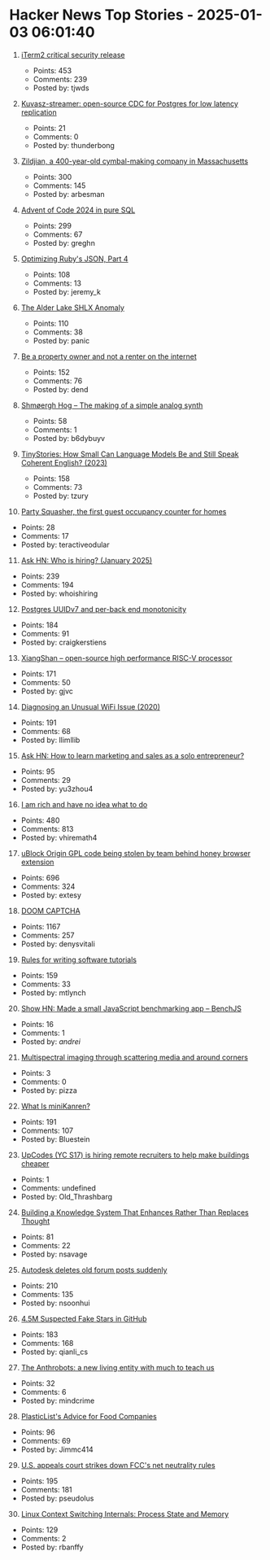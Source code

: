 # Hacker News Top Stories - 2025-01-03 06:01:40

1. [iTerm2 critical security release](https://iterm2.com/downloads/stable/iTerm2-3_5_11.changelog)
   - Points: 453
   - Comments: 239
   - Posted by: tjwds

2. [Kuvasz-streamer: open-source CDC for Postgres for low latency replication](https://streamer.kuvasz.io/)
   - Points: 21
   - Comments: 0
   - Posted by: thunderbong

3. [Zildjian, a 400-year-old cymbal-making company in Massachusetts](https://www.wbur.org/news/2024/12/16/400-years-zildjian-cymbals-massachusetts)
   - Points: 300
   - Comments: 145
   - Posted by: arbesman

4. [Advent of Code 2024 in pure SQL](http://databasearchitects.blogspot.com/2024/12/advent-of-code-2024-in-pure-sql.html)
   - Points: 299
   - Comments: 67
   - Posted by: greghn

5. [Optimizing Ruby's JSON, Part 4](https://byroot.github.io/ruby/json/2024/12/29/optimizing-ruby-json-part-4.html)
   - Points: 108
   - Comments: 13
   - Posted by: jeremy_k

6. [The Alder Lake SHLX Anomaly](https://tavianator.com/2025/shlx.html)
   - Points: 110
   - Comments: 38
   - Posted by: panic

7. [Be a property owner and not a renter on the internet](https://den.dev/blog/be-a-property-owner-not-a-renter-on-the-internet/)
   - Points: 152
   - Comments: 76
   - Posted by: dend

8. [Shmøergh Hog – The making of a simple analog synth](https://www.peterzimon.com/hog/)
   - Points: 58
   - Comments: 1
   - Posted by: b6dybuyv

9. [TinyStories: How Small Can Language Models Be and Still Speak Coherent English? (2023)](https://arxiv.org/abs/2305.07759)
   - Points: 158
   - Comments: 73
   - Posted by: tzury

10. [Party Squasher, the first guest occupancy counter for homes](https://www.partysquasher.com/)
   - Points: 28
   - Comments: 17
   - Posted by: teractiveodular

11. [Ask HN: Who is hiring? (January 2025)](undefined)
   - Points: 239
   - Comments: 194
   - Posted by: whoishiring

12. [Postgres UUIDv7 and per-back end monotonicity](https://brandur.org/fragments/uuid-v7-monotonicity)
   - Points: 184
   - Comments: 91
   - Posted by: craigkerstiens

13. [XiangShan – open-source high performance RISC-V processor](https://github.com/OpenXiangShan/XiangShan)
   - Points: 171
   - Comments: 50
   - Posted by: gjvc

14. [Diagnosing an Unusual WiFi Issue (2020)](https://ryuuta.net/blog/diagnosing-an-unsual-wifi-issue/)
   - Points: 191
   - Comments: 68
   - Posted by: llimllib

15. [Ask HN: How to learn marketing and sales as a solo entrepreneur?](undefined)
   - Points: 95
   - Comments: 29
   - Posted by: yu3zhou4

16. [I am rich and have no idea what to do](https://vinay.sh/i-am-rich-and-have-no-idea-what-to-do-with-my-life/)
   - Points: 480
   - Comments: 813
   - Posted by: vhiremath4

17. [uBlock Origin GPL code being stolen by team behind honey browser extension](https://old.reddit.com/r/uBlockOrigin/comments/1hr6xjc/ubo_quick_filters_list_being_stolen_by_team/)
   - Points: 696
   - Comments: 324
   - Posted by: extesy

18. [DOOM CAPTCHA](https://doom-captcha.vercel.app/)
   - Points: 1167
   - Comments: 257
   - Posted by: denysvitali

19. [Rules for writing software tutorials](https://refactoringenglish.com/chapters/rules-for-software-tutorials/)
   - Points: 159
   - Comments: 33
   - Posted by: mtlynch

20. [Show HN: Made a small JavaScript benchmarking app – BenchJS](https://benchjs.com)
   - Points: 16
   - Comments: 1
   - Posted by: _andrei_

21. [Multispectral imaging through scattering media and around corners](https://opg.optica.org/oe/fulltext.cfm?uri=oe-32-27-48786&id=566035)
   - Points: 3
   - Comments: 0
   - Posted by: pizza

22. [What Is miniKanren?](http://minikanren.org/)
   - Points: 191
   - Comments: 107
   - Posted by: Bluestein

23. [UpCodes (YC S17) is hiring remote recruiters to help make buildings cheaper](https://up.codes/careers?utm_source=HN)
   - Points: 1
   - Comments: undefined
   - Posted by: Old_Thrashbarg

24. [Building a Knowledge System That Enhances Rather Than Replaces Thought](https://nsavage.substack.com/p/beyond-rag-building-a-knowledge-management)
   - Points: 81
   - Comments: 22
   - Posted by: nsavage

25. [Autodesk deletes old forum posts suddenly](https://forums.autodesk.com/t5/net/regarding-community-content-archiving/td-p/13198106)
   - Points: 210
   - Comments: 135
   - Posted by: nsoonhui

26. [4.5M Suspected Fake Stars in GitHub](https://arxiv.org/abs/2412.13459)
   - Points: 183
   - Comments: 168
   - Posted by: qianli_cs

27. [The Anthrobots: a new living entity with much to teach us](https://thoughtforms.life/meet-the-anthrobots-a-new-living-entity-with-much-to-teach-us/)
   - Points: 32
   - Comments: 6
   - Posted by: mindcrime

28. [PlasticList's Advice for Food Companies](https://twitter.com/natfriedman/status/1874884925587087434)
   - Points: 96
   - Comments: 69
   - Posted by: Jimmc414

29. [U.S. appeals court strikes down FCC's net neutrality rules](https://www.tvtechnology.com/news/sixth-circuit-of-appeals-strikes-down-fccs-net-neutrality-rules)
   - Points: 195
   - Comments: 181
   - Posted by: pseudolus

30. [Linux Context Switching Internals: Process State and Memory](https://blog.codingconfessions.com/p/linux-context-switching-internals)
   - Points: 129
   - Comments: 2
   - Posted by: rbanffy

